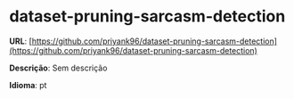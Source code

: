 # dataset-pruning-sarcasm-detection
**URL**: [https://github.com/priyank96/dataset-pruning-sarcasm-detection](https://github.com/priyank96/dataset-pruning-sarcasm-detection)

**Descrição**: Sem descrição

**Idioma**: pt
